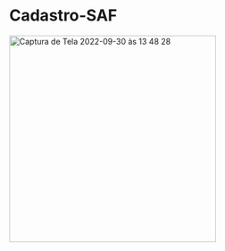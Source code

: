 # Cadastro-SAF

<img width="370" alt="Captura de Tela 2022-09-30 às 13 48 28" src="https://user-images.githubusercontent.com/89218103/193318762-b062ce57-650a-408b-93bf-af715d906188.png">
